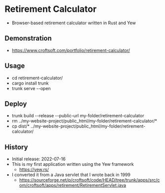 # Retirement Calculator

- Browser-based retirement calculator written in Rust and Yew

## Demonstration

- https://www.croftsoft.com/portfolio/retirement-calculator/

## Usage

- cd retirement-calculator/
- cargo install trunk
- trunk serve --open

## Deploy

- trunk build --release --public-url my-folder/retirement-calculator
- rm ../my-website-project/public_html/my-folder/retirement-calculator/*
- cp dist/* ../my-website-project/public_html/my-folder/retirement-calculator/

## History

- Initial release: 2022-07-16
- This is my first application written using the Yew framework
  - https://yew.rs/
- I converted it from a Java servlet that I wrote back in 1999
  - https://sourceforge.net/p/croftsoft/code/HEAD/tree/trunk/apps/src/com/croftsoft/apps/retirement/RetirementServlet.java
